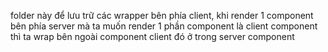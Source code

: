 folder này để lưu trữ các wrapper bên phía client, khi render 1 component bên phía server mà ta muốn render 1 phần component là client component thì ta wrap bên ngoài component client đó ở trong server component
